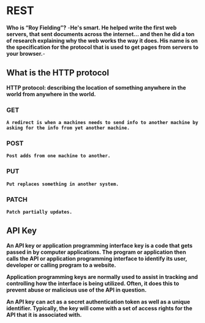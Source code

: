 # REST

**Who is “Roy Fielding”?**
-**He's smart. He helped write the first web servers, that sent documents across the internet… and then he did a ton of research explaining why the web works the way it does. His name is on the specification for the protocol that is used to get pages from servers to your browser.**-

## What is the HTTP protocol

**HTTP protocol: describing the location of something anywhere in the world from anywhere in the world.**

### GET

**`A redirect is when a machines needs to send info to another machine by asking for the info from yet another machine.`**

### POST

**`Post adds from one machine to another.`**

### PUT

**`Put replaces something in another system.`**

### PATCH

**`Patch partially updates.`**

## API Key

**An API key or application programming interface key is a code that gets passed in by computer applications. The program or application then calls the API or application programming interface to identify its user, developer or calling program to a website.**

**Application programming keys are normally used to assist in tracking and controlling how the interface is being utilized. Often, it does this to prevent abuse or malicious use of the API in question.**

**An API key can act as a secret authentication token as well as a unique identifier. Typically, the key will come with a set of access rights for the API that it is associated with.**
